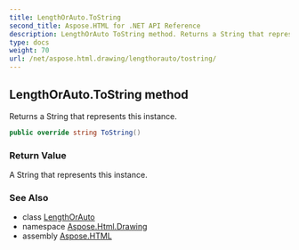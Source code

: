 ```yaml
---
title: LengthOrAuto.ToString
second_title: Aspose.HTML for .NET API Reference
description: LengthOrAuto ToString method. Returns a String that represents this instance
type: docs
weight: 70
url: /net/aspose.html.drawing/lengthorauto/tostring/
---
```

## LengthOrAuto.ToString method

Returns a String that represents this instance.

```csharp
public override string ToString()
```

### Return Value

A String that represents this instance.

### See Also

* class [LengthOrAuto](../)
* namespace [Aspose.Html.Drawing](../../../aspose.html.drawing/)
* assembly [Aspose.HTML](../../../)

